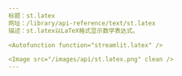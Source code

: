 ```yaml
---
标题：st.latex
网址：/library/api-reference/text/st.latex
描述：st.latex以LaTeX格式显示数学表达式。

<Autofunction function="streamlit.latex" />

<Image src="/images/api/st.latex.png" clean />
---
```

